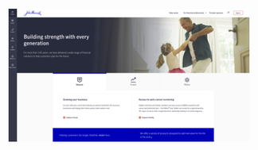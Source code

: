 <p align="center">
  <img src="https://github.com/vic20140901/screenshots/blob/main/JohnHancockCom.png" width=96%> <br>
</p>
